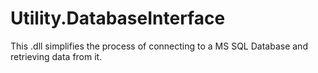 # Utility.DatabaseInterface
 This .dll simplifies the process of connecting to a MS SQL Database and retrieving data from it.
